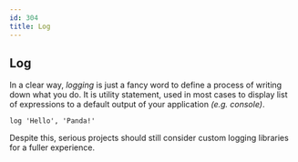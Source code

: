 ```yaml
---
id: 304
title: Log
---
```


## Log

In a clear way, *logging* is just a fancy word to define a process of writing down what you do.
It is utility statement, used in most cases to display list of expressions to a default output of your application *(e.g. console)*.

```panda
log 'Hello', 'Panda!'
```

Despite this, serious projects should still consider custom logging libraries for a fuller experience.
